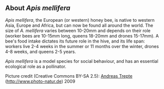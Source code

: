 About *Apis mellifera*
----------------------

*Apis mellifera*, the European (or western) honey bee, is native to
western Asia, Europe and Africa, but can now be found all around the
world. The size of *A. mellifera* varies between 10-20mm and depends on
their role (worker bees are 10-15mm long, queens 18-20mm and drones
15-17mm). A bee\'s food intake dictates its future role in the hive, and
its life span: workers live 2-4 weeks in the summer or 11 months over
the winter, drones 4-8 weeks, and queens 2-5 years.

*Apis mellifera* is a model species for social behaviour, and has an
essential ecological role as a pollinator.

Picture credit (Creative Commons BY-SA 2.5): [Andreas
Trepte](http://commons.wikimedia.org/wiki/File:Apis_mellifera_Western_honey_bee.jpg)
(<http://www.photo-natur.de>) 2009
